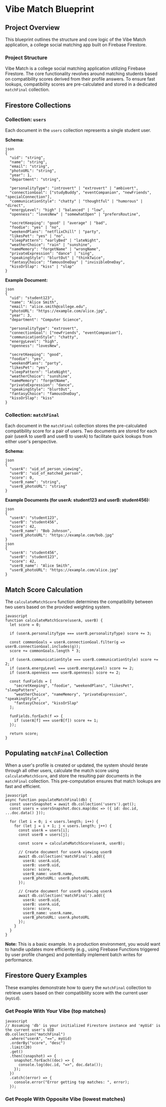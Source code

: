 # Vibe Match Blueprint

## Project Overview

This blueprint outlines the structure and core logic of the Vibe Match application, a college social matching app built on Firebase Firestore.

### Project Structure
Vibe Match is a college social matching application utilizing Firebase Firestore. The core functionality revolves around matching students based on compatibility scores derived from their profile answers. To ensure fast lookups, compatibility scores are pre-calculated and stored in a dedicated `matchFinal` collection.

## Firestore Collections

### Collection: `users`

Each document in the `users` collection represents a single student user.

**Schema:**

```
json
{
  "uid": "string",
  "name": "string",
  "email": "string",
  "photoURL": "string",
  "year": 1,
  "department": "string",

  "personalityType": "introvert" | "extrovert" | "ambivert",
  "connectionGoal": ["studyBuddy", "eventCompanion", "newFriends", "specialConnection"],
  "communicationStyle": "chatty" | "thoughtful" | "humorous" | "direct",
  "energyLevel": "high" | "balanced" | "low",
  "openness": "lovesNew" | "somewhatOpen" | "prefersRoutine",

  "secretKeeping": "good" | "average" | "bad",
  "foodie": "yes" | "no",
  "weekendPlans": "netflixChill" | "party",
  "likesPet": "yes" | "no",
  "sleepPattern": "earlyBed" | "lateNight",
  "weatherChoice": "rain" | "sunshine",
  "nameMemory": "forgetName" | "wrongName",
  "privateExpression": "dance" | "sing",
  "speakingStyle": "blurtOut" | "thinkTwice",
  "fantasyChoice": "famousOneDay" | "invisibleOneDay",
  "kissOrSlap": "kiss" | "slap"
}
```
**Example Document:**
```
json
{
  "uid": "student123",
  "name": "Alice Smith",
  "email": "alice.smith@college.edu",
  "photoURL": "https://example.com/alice.jpg",
  "year": 3,
  "department": "Computer Science",

  "personalityType": "extrovert",
  "connectionGoal": ["newFriends", "eventCompanion"],
  "communicationStyle": "chatty",
  "energyLevel": "high",
  "openness": "lovesNew",

  "secretKeeping": "good",
  "foodie": "yes",
  "weekendPlans": "party",
  "likesPet": "yes",
  "sleepPattern": "lateNight",
  "weatherChoice": "sunshine",
  "nameMemory": "forgetName",
  "privateExpression": "dance",
  "speakingStyle": "blurtOut",
  "fantasyChoice": "famousOneDay",
  "kissOrSlap": "kiss"
}
```
### Collection: `matchFinal`

Each document in the `matchFinal` collection stores the pre-calculated compatibility score for a pair of users. Two documents are stored for each pair (userA to userB and userB to userA) to facilitate quick lookups from either user's perspective.

**Schema:**
```
json
{
  "userA": "uid_of_person_viewing",
  "userB": "uid_of_matched_person",
  "score": 0,
  "userB_name": "string",
  "userB_photoURL": "string"
}
```
**Example Documents (for userA: student123 and userB: student456):**
```
json
{
  "userA": "student123",
  "userB": "student456",
  "score": 42,
  "userB_name": "Bob Johnson",
  "userB_photoURL": "https://example.com/bob.jpg"
}
json
{
  "userA": "student456",
  "userB": "student123",
  "score": 42,
  "userB_name": "Alice Smith",
  "userB_photoURL": "https://example.com/alice.jpg"
}
```
## Match Score Calculation

The `calculateMatchScore` function determines the compatibility between two users based on the provided weighting system.

```
javascript
function calculateMatchScore(userA, userB) {
  let score = 0;

  if (userA.personalityType === userB.personalityType) score += 3;

  const commonGoals = userA.connectionGoal.filter(g => userB.connectionGoal.includes(g));
  score += commonGoals.length * 3;

  if (userA.communicationStyle === userB.communicationStyle) score += 2;
  if (userA.energyLevel === userB.energyLevel) score += 2;
  if (userA.openness === userB.openness) score += 2;

  const funFields = [
    "secretKeeping", "foodie", "weekendPlans", "likesPet", "sleepPattern",
    "weatherChoice", "nameMemory", "privateExpression", "speakingStyle",
    "fantasyChoice", "kissOrSlap"
  ];

  funFields.forEach(f => {
    if (userA[f] === userB[f]) score += 1;
  });

  return score;
}
```
## Populating `matchFinal` Collection

When a user's profile is created or updated, the system should iterate through all other users, calculate the match score using `calculateMatchScore`, and store the resulting pair documents in the `matchFinal` collection. This pre-computation ensures that match lookups are fast and efficient.
```
javascript
async function populateMatchFinal(db) {
  const usersSnapshot = await db.collection('users').get();
  const users = usersSnapshot.docs.map(doc => ({ id: doc.id, ...doc.data() }));

  for (let i = 0; i < users.length; i++) {
    for (let j = i + 1; j < users.length; j++) {
      const userA = users[i];
      const userB = users[j];

      const score = calculateMatchScore(userA, userB);

      // Create document for userA viewing userB
      await db.collection('matchFinal').add({
        userA: userA.uid,
        userB: userB.uid,
        score: score,
        userB_name: userB.name,
        userB_photoURL: userB.photoURL
      });

      // Create document for userB viewing userA
      await db.collection('matchFinal').add({
        userA: userB.uid,
        userB: userA.uid,
        score: score,
        userB_name: userA.name,
        userB_photoURL: userA.photoURL
      });
    }
  }
}
```
**Note:** This is a basic example. In a production environment, you would want to handle updates more efficiently (e.g., using Firebase Functions triggered by user profile changes) and potentially implement batch writes for performance.

## Firestore Query Examples

These examples demonstrate how to query the `matchFinal` collection to retrieve users based on their compatibility score with the current user (`myUid`).

### Get People With Your Vibe (top matches)
```
javascript
// Assuming 'db' is your initialized Firestore instance and 'myUid' is the current user's UID
db.collection("matchFinal")
  .where("userA", "==", myUid)
  .orderBy("score", "desc")
  .limit(20)
  .get()
  .then((snapshot) => {
    snapshot.forEach((doc) => {
      console.log(doc.id, "=>", doc.data());
    });
  })
  .catch((error) => {
    console.error("Error getting top matches: ", error);
  });
```
### Get People With Opposite Vibe (lowest matches)